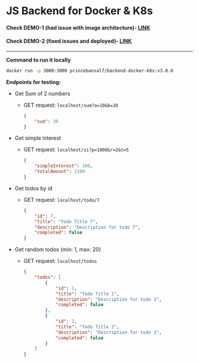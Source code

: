 # JS Backend for Docker & K8s

#### Check DEMO-1 (had issue with image architecture)- [LINK](https://youtu.be/KEh9ar2dBjw)
#### Check DEMO-2 (fixed issues and deployed)- [LINK](https://youtu.be/7B2Lmhj8_w8)

<hr>

**Command to run it locally**

  ```sh
  docker run -p 3000:3000 princebansal7/backend-docker-k8s:v3.0.0
  ```


**Endpoints for testing:**

- Get Sum of 2 numbers
  - GET request: `localhost/sum?a=10&b=20`
    ```json
    {
        "sum": 30
    }
    ```

- Get simple interest 
  - GET request: `localhost/si?p=1000&r=2&t=5`
    ```json
    {
        "simpleInterest": 100,
        "totalAmount": 1100
    }
    ```
- Get todos by id
  - GET request: `localhost/todo/7`
    ```json
    {
        "id": 7,
        "title": "Todo Title 7",
        "description": "Description for todo 7",
        "completed": false
    }
    ```

- Get random todos (min: 1, max: 20)
  - GET request: `localhost/todos`
    ```json
    {
        "todos": [
            {
                "id": 1,
                "title": "Todo Title 1",
                "description": "Description for todo 1",
                "completed": false
            },
            {
                "id": 2,
                "title": "Todo Title 2",
                "description": "Description for todo 2",
                "completed": false
            }
        ]
    }
    ```